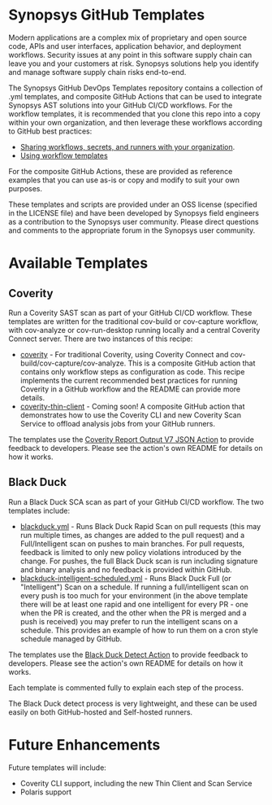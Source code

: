 # Synopsys GitHub Templates

Modern applications are a complex mix of proprietary and open source code, APIs and user interfaces, application behavior, and deployment workflows. Security issues at any point in this software supply chain can leave you and your customers  at risk. Synopsys solutions help you identify and   manage software supply chain risks end-to-end.

The Synopsys GitHub DevOps Templates repository contains a collection of .yml templates, and composite GitHub Actions that can be used to integrate Synopsys AST solutions into your GitHub CI/CD workflows.
For the workflow templates, it is recommended that you clone this repo into a copy within your own organization, and then leverage these workflows according to GitHub best practices:

- [Sharing workflows, secrets, and runners with your organization](https://docs.github.com/en/actions/learn-github-actions/sharing-workflows-secrets-and-runners-with-your-organization).
- [Using workflow templates](https://docs.github.com/en/actions/learn-github-actions/using-workflow-templates)

For the composite GitHub Actions, these are provided as reference examples that you can use as-is or copy and modify to suit your own purposes. 

These templates and scripts are provided under an OSS license (specified in the LICENSE file) and have been developed by Synopsys field engineers as a contribution to the Synopsys user community. Please direct questions and comments to the appropriate forum in the Synopsys user community.

# Available Templates

## Coverity

Run a Coverity SAST scan as part of your GitHub CI/CD workflow. These templates are written for the traditional cov-build or cov-capture workflow, with cov-analyze or cov-run-desktop running locally and a central Coverity Connect server. There are two instances of this recipe:

- [coverity](coverity/README.md) - For traditional Coverity, using Coverity Connect and cov-build/cov-capture/cov-analyze. This is a composite GitHub action that contains only workflow steps as configuration as code. 
This recipe implements the current recommended best practices for running Coverity in a GitHub workflow and the README can provide more details.  
- [coverity-thin-client](coverity-thin-client/README.md) - Coming soon! A composite GitHub action that demonstrates how to use the Coverity CLI and new Coverity Scan Service to offload analysis jobs from your GitHub runners.

The templates use the [Coverity Report Output V7 JSON Action](https://github.com/synopsys-sig/coverity-report-output-v7-json) to provide feedback to developers. Please see the action's own README for details on how it works.

## Black Duck

Run a Black Duck SCA scan as part of your GitHub CI/CD workflow. The two templates include:

- [blackduck.yml](blackduck-rapid.yml) - Runs Black Duck Rapid Scan on pull requests (this may run multiple times, as changes are added to the pull request) and a Full/Intelligent scan on pushes to main branches. For pull requests, feedback
is limited to only new policy violations introduced by the change. For pushes, the full Black Duck scan is run including signature and binary analysis and no feedback is provided within GitHub. 
- [blackduck-intelligent-scheduled.yml](blackduck-intelligent-scheduled.yml) - Runs Black Duck Full (or "Intelligent") Scan on a schedule. If running a full/intelligent scan on every push is too much for your environment (in the above
template there will be at least one rapid and one intelligent for every PR - one when the PR is created, and the other when the PR is merged and a push is received) you may prefer to run the intelligent scans on a schedule. This provides
an example of how to run them on a cron style schedule managed by GitHub.

The templates use the [Black Duck Detect Action](https://github.com/synopsys-sig/detect-action) to provide feedback to developers. Please see the action's own README    for details on how it works.

Each template is commented fully to explain each step of the process.

The Black Duck detect process is very lightweight, and these can be used easily on both GitHub-hosted and Self-hosted runners.

# Future Enhancements

Future templates will include:

- Coverity CLI support, including the new Thin Client and Scan Service
- Polaris support
